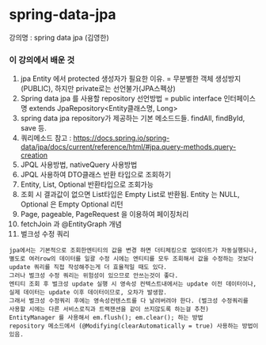 # spring-data-jpa
강의명 : spring data jpa (김영한)

### 이 강의에서 배운 것
1. jpa Entity 에서 protected 생성자가 필요한 이유. = 무분별한 객체 생성방지(PUBLIC), 하지만 private로는 선언불가(JPA스펙상)
2. Spring data jpa 를 사용할 repository 선언방법 = public interface 인터페이스명 extends JpaRepository<Entity클래스명, Long>
3. spring data jpa repository가 제공하는 기본 메소드드들. findAll, findById, save 등.
4. 쿼리메소드 참고 : https://docs.spring.io/spring-data/jpa/docs/current/reference/html/#jpa.query-methods.query-creation
5. JPQL 사용방법, nativeQuery 사용방법
6. JPQL 사용하여 DTO클래스 반환 타입으로 조회하기
7. Entity, List<Entity>, Optional<Entity> 반환타입으로 조회가능
8. 조회 시 결과값이 없으면 List<Entity>타입은 Empty List로 반환됨. Entity 는 NULL, Optional 은 Empty Optional 리턴 
9. Page, pageable, PageRequest 을 이용하여 페이징처리
10. fetchJoin 과 @EntityGraph 개념
11. 벌크성 수정 쿼리
```
jpa에서는 기본적으로 조회한엔티티의 값을 변경 하면 더티체킹으로 업데이트가 자동실행되나,
별도로 여러row의 데이터를 일괄 수정 시에는 엔티티를 모두 조회해서 값을 수정하는 것보다
update 쿼리를 직접 작성해주는게 더 효율적일 때도 있다.
그러나 벌크성 수정 쿼리는 위험성이 있으므로 안쓰는것이 좋다.
엔티티 조회 후 벌크성 update 실행 시 영속성 컨텍스트내에서는 update 이전 데이터이나,
실제 데이터는 update 이후 데이터이므로, 오차가 발생함.
그래서 벌크성 수정쿼리 후에는 영속성컨텐스트를 다 날려버려야 한다. (벌크성 수정쿼리를
사용할 시에는 다른 서비스로직과 트랙잰션을 같이 쓰지않도록 하는걸 추천)
EntityManager 를 사용해서 em.flush(); em.clear(); 하는 방법
repository 메소드에서 (@Modifying(clearAutomatically = true) 사용하는 방법이있음.
```
